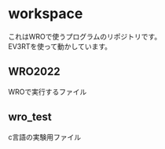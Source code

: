 # workspace
これはWROで使うプログラムのリポジトリです。  
EV3RTを使って動かしています。
## WRO2022
WROで実行するファイル
## wro_test
c言語の実験用ファイル
